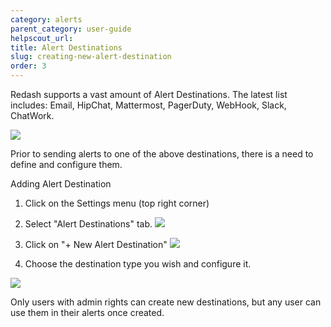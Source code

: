 ```yaml
---
category: alerts
parent_category: user-guide
helpscout_url: 
title: Alert Destinations
slug: creating-new-alert-destination
order: 3
---
```


Redash supports a vast amount of Alert Destinations.
The latest list includes: Email, HipChat, Mattermost, PagerDuty, WebHook, Slack, ChatWork.
 
![](/assets/images/docs/alerts/alert_destinations_3.png)


Prior to sending alerts to one of the above destinations, there is a need to define and configure them.


Adding Alert Destination

 
1. Click on the Settings menu (top right corner)
2. Select "Alert Destinations" tab.
![](/assets/images/docs/alerts/alert_destinations_1.png)

3. Click on "+ New Alert Destination"
![](/assets/images/docs/alerts/alert_destinations_2.png)

4. Choose the destination type you wish and configure it.


  

![](/assets/images/docs/alerts/alerts-selection.gif)


Only users with admin rights can create new destinations, but any user can use
them in their alerts once created.

